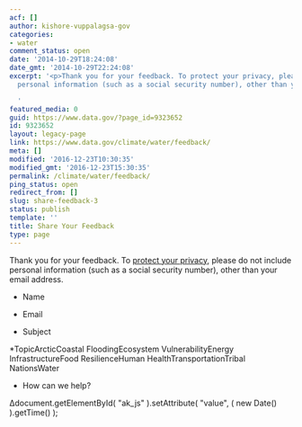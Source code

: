 ```yaml
---
acf: []
author: kishore-vuppalagsa-gov
categories:
- water
comment_status: open
date: '2014-10-29T18:24:08'
date_gmt: '2014-10-29T22:24:08'
excerpt: '<p>Thank you for your feedback. To protect your privacy, please do not include
  personal information (such as a social security number), other than your email address.</p>

  '
featured_media: 0
guid: https://www.data.gov/?page_id=9323652
id: 9323652
layout: legacy-page
link: https://www.data.gov/climate/water/feedback/
meta: []
modified: '2016-12-23T10:30:35'
modified_gmt: '2016-12-23T15:30:35'
permalink: /climate/water/feedback/
ping_status: open
redirect_from: []
slug: share-feedback-3
status: publish
template: ''
title: Share Your Feedback
type: page
---
```

Thank you for your feedback. To [protect your privacy,](http://www.data.gov/privacy-policy) please do not include personal information (such as a social security number), other than your email address.




 













* Name


* Email




* Subject


*TopicArcticCoastal FloodingEcosystem VulnerabilityEnergy InfrastructureFood ResilienceHuman HealthTransportationTribal NationsWater




* How can we help?








Δdocument.getElementById( "ak\_js" ).setAttribute( "value", ( new Date() ).getTime() );



